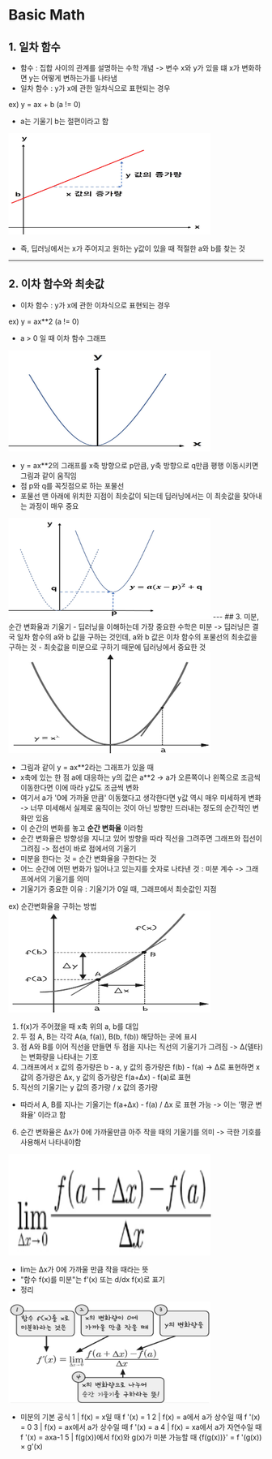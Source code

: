# Basic Math 
## 1. 일차 함수 
- 함수 : 집합 사이의 관계를 설명하는 수학 개념 -> 변수 x와 y가 있을 떄 x가 변화하면 y는 어떻게 변하는가를 나타냄
- 일차 함수 : y가 x에 관한 일차식으로 표현되는 경우 

ex) y = ax + b (a != 0)
- a는 기울기 b는 절편이라고 함
<img src="https://github.com/junseongwoo/TIL/blob/main/DL/DL_4_Everyone/image/01_1.jpg"  width="400" height="200"/>

- 즉, 딥러닝에서는 x가 주어지고 원하는 y값이 있을 때 적절한 a와 b를 찾는 것 
---
## 2. 이차 함수와 최솟값
- 이차 함수 : y가 x에 관한 이차식으로 표현되는 경우 

ex) y = ax**2 (a != 0)
- a > 0 일 때 이차 함수 그래프 
<img src="https://github.com/junseongwoo/TIL/blob/main/DL/DL_4_Everyone/image/01_2.jpg"  width="400" height="200"/>

- y = ax**2의 그래프를 x축 방향으로 p만큼, y축 방향으로 q만큼 평행 이동시키면 그림과 같이 움직임
- 점 p와 q를 꼭짓점으로 하는 포물선 
- 포물선 맨 아래에 위치한 지점이 최솟값이 되는데 딥러닝에서는 이 최솟값을 찾아내는 과정이 매우 중요
<img src="https://github.com/junseongwoo/TIL/blob/main/DL/DL_4_Everyone/image/01_3.jpg"  width="400" height="200"/>
---
## 3. 미분, 순간 변화율과 기울기 
- 딥러닝을 이해하는데 가장 중요한 수학은 미분 
-> 딥러닝은 결국 일차 함수의 a와 b 값을 구하는 것인데, a와 b 값은 이차 함수의 포물선의 최솟값을 구하는 것 
- 최솟값을 미분으로 구하기 때문에 딥러닝에서 중요한 것 

<img src="https://github.com/junseongwoo/TIL/blob/main/DL/DL_4_Everyone/image/01_4.png"  width="400" height="200"/>

- 그림과 같이 y = ax**2라는 그래프가 있을 때
- x축에 있는 한 점 a에 대응하는 y의 값은 a**2 -> a가 오른쪽이나 왼쪽으로 조금씩 이동한다면 이에 따라 y값도 조금씩 변화 
- 여기서 a가 '0에 가까울 만큼' 이동했다고 생각한다면 y값 역시 매우 미세하게 변화 -> 너무 미세해서 실제로 움직이는 것이 아닌 방향만 드러내는 정도의 순간적인 변화만 있음 
- 이 순간의 변화를 놓고 **순간 변화율** 이라함 
- 순간 변화율은 방향성을 지니고 있어 방향을 따라 직선을 그려주면 그래프와 접선이 그려짐 -> 접선이 바로 점에서의 기울기 
- 미분을 한다는 것 = 순간 변화율을 구한다는 것 
- 어느 순간에 어떤 변화가 일어나고 있는지를 숫자로 나타낸 것 : 미분 계수 -> 그래프에서의 기울기를 의미 
- 기울기가 중요한 이유 : 기울기가 0일 때, 그래프에서 최솟값인 지점 

ex) 순간변화율을 구하는 방법
<img src="https://github.com/junseongwoo/TIL/blob/main/DL/DL_4_Everyone/image/01_5.png"  width="400" height="200"/>

1. f(x)가 주어졌을 때 x축 위의 a, b를 대입
2. 두 점 A, B는 각각 A(a, f(a)), B(b, f(b)) 해당하는 곳에 표시
3. 점 A와 B를 이어 직선을 만들면 두 점을 지나는 직선의 기울기가 그려짐 -> ∆(델타)는 변화량을 나타내는 기호
4. 그래프에서 x 값의 증가량은 b - a, y 값의 증가량은 f(b) - f(a) -> ∆로 표현하면 x 값의 증가량은 ∆x, y 값의 증가량은 f(a+∆x) - f(a)로 표현 
5. 직선의 기울기는 y 값의 증가량 / x 값의 증가량
- 따라서 A, B를 지나는 기울기는 f(a+∆x) - f(a) / ∆x 로 표현 가능 -> 이는 '평균 변화율' 이라고 함 
6. 순간 변화율은 ∆x가 0에 가까울만큼 아주 작을 때의 기울기를 의미 -> 극한 기호를 사용해서 나타내야함 
<img src="https://github.com/junseongwoo/TIL/blob/main/DL/DL_4_Everyone/image/01_6.png"  width="400" height="200"/>

- lim는 ∆x가 0에 가까울 만큼 작을 때라는 뜻 
- "함수 f(x)를 미분"는 f'(x) 또는 d/dx f(x)로 표기 
- 정리 
<img src="https://github.com/junseongwoo/TIL/blob/main/DL/DL_4_Everyone/image/01_7.png"  width="400" height="200"/>

- 미분의 기본 공식 
1 | f(x) = x일 때 f '(x) = 1
2 | f(x) = a에서 a가 상수일 때 f '(x) = 0
3 | f(x) = ax에서 a가 상수일 때 f '(x) = a
4 | f(x) = xa에서 a가 자연수일 때 f '(x) = axa-1
5 | f(g(x))에서 f(x)와 g(x)가 미분 가능할 때 {f(g(x))}' = f '(g(x)) × g'(x)